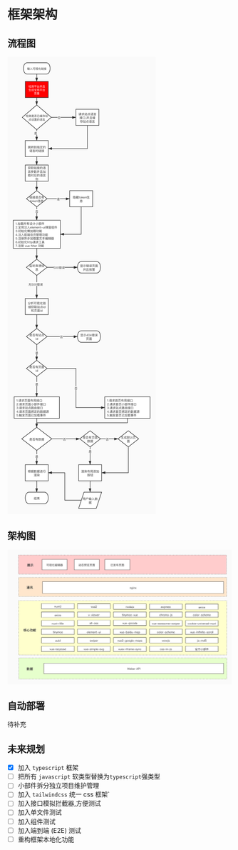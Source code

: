 # 框架架构

## 流程图

![可视化平台框架流程图](./images/可视化平台框架流程图.jpg)

## 架构图

![可视化平台架构图](./images/可视化平台架构图.jpg)

## 自动部署

待补充

## 未来规划

- [x] 加入 `typescript` 框架
- [ ] 把所有 `javascript` 软类型替换为`typescript`强类型
- [ ] 小部件拆分独立项目维护管理
- [ ] 加入 `tailwindcss` 统一 css 框架`
- [ ] 加入接口模拟拦截器,方便测试
- [ ] 加入单文件测试
- [ ] 加入组件测试
- [ ] 加入端到端 (E2E) 测试
- [ ] 重构框架本地化功能
